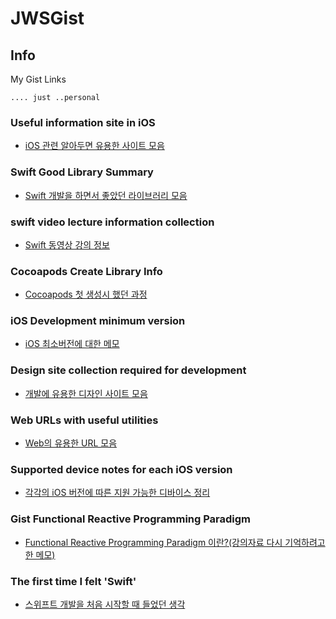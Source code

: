 # JWSGist


## Info

My Gist Links

```
.... just ..personal
```

### Useful information site in iOS

- [iOS 관련 알아두면 유용한 사이트 모음](https://gist.github.com/ClintJang/cede7af56099ddd633b208539410edd9)


### Swift Good Library Summary

- [Swift 개발을 하면서 좋았던 라이브러리 모음](https://gist.github.com/ClintJang/383ad64a62afd3b9c6dce6f46f0ba8d9)


### swift video lecture information collection

- [Swift 동영상 강의 정보](https://gist.github.com/ClintJang/608516a9a5536e233848f6e519f8e6f4)


### Cocoapods Create Library Info

- [Cocoapods 첫 생성시 했던 과정](https://gist.github.com/ClintJang/7bbc76b3c436b135e270425f27bc16f9)


### iOS Development minimum version

- [iOS 최소버전에 대한 메모](https://gist.github.com/ClintJang/6a95ff0ffa87ed69d2b5cd3ed53b56e3)


### Design site collection required for development

- [개발에 유용한 디자인 사이트 모음](https://gist.github.com/ClintJang/1213bccd56932d1afb44980f75501a32)


### Web URLs with useful utilities

- [Web의 유용한 URL 모음](https://gist.github.com/ClintJang/a125c425bf94fc2527502726277238da)

### Supported device notes for each iOS version

- [각각의 iOS 버전에 따른 지원 가능한 디바이스 정리](https://gist.github.com/ClintJang/2691cb6653c6bad8c05609d7b6371d53)


### Gist Functional Reactive Programming Paradigm

- [Functional Reactive Programming Paradigm 이란?(강의자료 다시 기억하려고 한 메모)](https://gist.github.com/ClintJang/40a4e9e2bbb2c88ff8af04b71a497a2a)


### The first time I felt 'Swift'

- [스위프트 개발을 처음 시작할 때 들었던 생각](https://gist.github.com/ClintJang/c6e5c026e4f7faf1d493bb4b3d4bcaa3)

